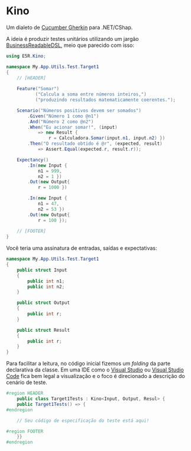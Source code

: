 Kino
====

Um dialeto de [Cucumber Gherkin](https://github.com/cucumber/cucumber/wiki/Gherkin) para .NET/CShap.

A ideia é produzir testes unitários utilizando um jargão [BusinessReadableDSL](https://martinfowler.com/bliki/BusinessReadableDSL.html), meio que parecido com isso:

```csharp
using E5R.Kino;

namespace My.App.Utils.Test.Target1
{
    // [HEADER]
    
    Feature("Somar")
           ("Calcula a soma entre números inteiros,")
           ("produzindo resultados matematicamente coerentes.");

    Scenario("Números positivos devem ser somados")
        .Given("Número 1 como @n1")
        .And("Número 2 como @n2")
        .When("Eu acionar somar!", (input)
            => new Result {
                r = Calculadora.Somar(input.n1, input.n2) })
        .Then("O resultado obtido é @r", (expected, result)
            => Assert.Equal(expected.r, result.r));

    Expectancy()
        .In(new Input {
            n1 = 999,
            n2 = 1 })
        .Out(new Output{
            r = 1000 })

        .In(new Input {
            n1 = 47,
            n2 = 53 })
        .Out(new Output{
            r = 100 });
            
    // [FOOTER]
}
```

Você teria uma assinatura de entradas, saídas e expectativas:

```csharp
namespace My.App.Utils.Test.Target1
{
    public struct Input
    {
        public int n1;
        public int n2;
    }

    public struct Output
    {
        public int r;
    }

    public struct Result
    {
        public int r;
    }
}
```

Para facilitar a leitura, no código inicial fizemos um _folding_ da parte declarativa
da classe. Em uma IDE como o [Visual Studio](https://visualstudio.com) ou [Visual Studio Code](https://code.visualstudio.com/docs/editor/codebasics#_folding) fica bem legal a visualização e
o foco é direcionado a descrição do cenário de teste.

```csharp
#region HEADER
    public class Target1Tests : Kino<Input, Output, Resul> {
    public Target1Tests() => {
#endregion

    // Seu código de especificação do teste está aqui!

#region FOOTER
    }}
#endregion
```

